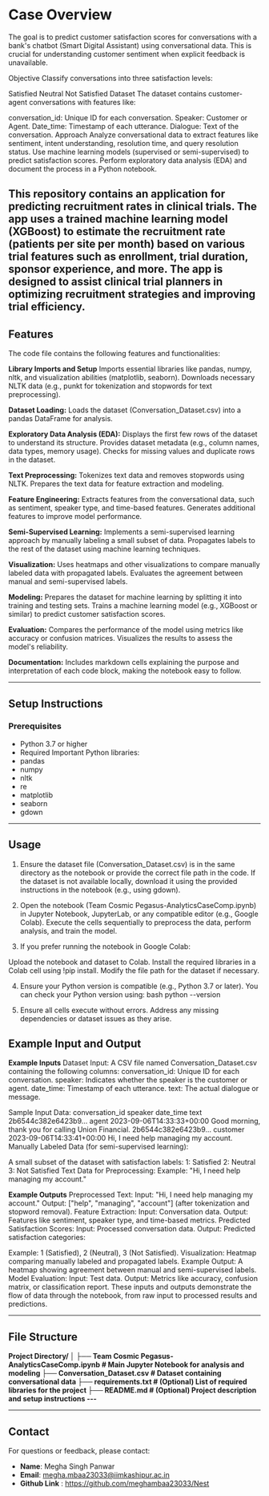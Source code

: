 # Case Overview


The goal is to predict customer satisfaction scores for conversations with a bank's chatbot (Smart Digital Assistant) using conversational data. This is crucial for understanding customer sentiment when explicit feedback is unavailable.

Objective
Classify conversations into three satisfaction levels:

Satisfied
Neutral
Not Satisfied
Dataset
The dataset contains customer-agent conversations with features like:

conversation_id: Unique ID for each conversation.
Speaker: Customer or Agent.
Date_time: Timestamp of each utterance.
Dialogue: Text of the conversation.
Approach
Analyze conversational data to extract features like sentiment, intent understanding, resolution time, and query resolution status.
Use machine learning models (supervised or semi-supervised) to predict satisfaction scores.
Perform exploratory data analysis (EDA) and document the process in a Python notebook.


This repository contains an application for predicting recruitment rates in clinical trials. The app uses a trained machine learning model (XGBoost) to estimate the recruitment rate (patients per site per month) based on various trial features such as enrollment, trial duration, sponsor experience, and more. The app is designed to assist clinical trial planners in optimizing recruitment strategies and improving trial efficiency.
---

## Features

The code file contains the following features and functionalities:

**Library Imports and Setup**
Imports essential libraries like pandas, numpy, nltk, and visualization abilities (matplotlib, seaborn).
Downloads necessary NLTK data (e.g., punkt for tokenization and stopwords for text preprocessing).

**Dataset Loading:**
Loads the dataset (Conversation_Dataset.csv) into a pandas DataFrame for analysis.

**Exploratory Data Analysis (EDA):**
Displays the first few rows of the dataset to understand its structure.
Provides dataset metadata (e.g., column names, data types, memory usage).
Checks for missing values and duplicate rows in the dataset.

**Text Preprocessing:**
Tokenizes text data and removes stopwords using NLTK.
Prepares the text data for feature extraction and modeling.

**Feature Engineering:**
Extracts features from the conversational data, such as sentiment, speaker type, and time-based features.
Generates additional features to improve model performance.

**Semi-Supervised Learning:**
Implements a semi-supervised learning approach by manually labeling a small subset of data.
Propagates labels to the rest of the dataset using machine learning techniques.

**Visualization:**
Uses heatmaps and other visualizations to compare manually labeled data with propagated labels.
Evaluates the agreement between manual and semi-supervised labels.

**Modeling:**
Prepares the dataset for machine learning by splitting it into training and testing sets.
Trains a machine learning model (e.g., XGBoost or similar) to predict customer satisfaction scores.

**Evaluation:**
Compares the performance of the model using metrics like accuracy or confusion matrices.
Visualizes the results to assess the model's reliability.

**Documentation:**
Includes markdown cells explaining the purpose and interpretation of each code block, making the notebook easy to follow.

---

## Setup Instructions

### Prerequisites

- Python 3.7 or higher
- Required Important Python libraries:
- pandas
- numpy
- nltk
- re
- matplotlib
- seaborn
- gdown



---

## Usage

1. Ensure the dataset file (Conversation_Dataset.csv) is in the same directory as the notebook or provide the correct file path in the code.
If the dataset is not available locally, download it using the provided instructions in the notebook (e.g., using gdown).

2. Open the notebook (Team Cosmic Pegasus-AnalyticsCaseComp.ipynb) in Jupyter Notebook, JupyterLab, or any compatible editor (e.g., Google Colab).
Execute the cells sequentially to preprocess the data, perform analysis, and train the model.

3. If you prefer running the notebook in Google Colab:

Upload the notebook and dataset to Colab.
Install the required libraries in a Colab cell using !pip install.
Modify the file path for the dataset if necessary.

4. Ensure your Python version is compatible (e.g., Python 3.7 or later). You can check your Python version using: bash python --version

5. Ensure all cells execute without errors.
Address any missing dependencies or dataset issues as they arise.

## Example Input and Output

**Example Inputs**
Dataset Input:
A CSV file named Conversation_Dataset.csv containing the following columns:
conversation_id: Unique ID for each conversation.
speaker: Indicates whether the speaker is the customer or agent.
date_time: Timestamp of each utterance.
text: The actual dialogue or message.


Sample Input Data:
conversation_id          speaker    date_time                       text
2b6544c382e6423b9...     agent      2023-09-06T14:33:33+00:00      Good morning, thank you for calling Union Financial.
2b6544c382e6423b9...     customer   2023-09-06T14:33:41+00:00      Hi, I need help managing my account.
Manually Labeled Data (for semi-supervised learning):


A small subset of the dataset with satisfaction labels:
1: Satisfied
2: Neutral
3: Not Satisfied
Text Data for Preprocessing:
Example: "Hi, I need help managing my account."


**Example Outputs**
Preprocessed Text:
Input: "Hi, I need help managing my account."
Output: ["help", "managing", "account"] (after tokenization and stopword removal).
Feature Extraction:
Input: Conversation data.
Output: Features like sentiment, speaker type, and time-based metrics.
Predicted Satisfaction Scores:
Input: Processed conversation data.
Output: Predicted satisfaction categories:

Example: 1 (Satisfied), 2 (Neutral), 3 (Not Satisfied).
Visualization:
Heatmap comparing manually labeled and propagated labels.
Example Output: A heatmap showing agreement between manual and semi-supervised labels.
Model Evaluation:
Input: Test data.
Output: Metrics like accuracy, confusion matrix, or classification report.
These inputs and outputs demonstrate the flow of data through the notebook, from raw input to processed results and predictions.




---

## File Structure

**Project Directory/
│
├── Team Cosmic Pegasus-AnalyticsCaseComp.ipynb   # Main Jupyter Notebook for analysis and modeling
├── Conversation_Dataset.csv                      # Dataset containing conversational data
├── requirements.txt                              # (Optional) List of required libraries for the project
├── README.md                                     # (Optional) Project description and setup instructions
---**


---

## Contact

For questions or feedback, please contact:
- **Name**: Megha Singh Panwar
- **Email**: megha.mbaa23033@iimkashipur.ac.in
- **Github Link** : https://github.com/meghambaa23033/Nest

```
